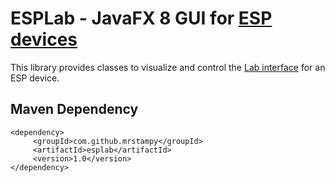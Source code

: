 # ESPLab - JavaFX 8 GUI for [ESP devices](http://mrstampy.github.io/ESP/)

This library provides classes to visualize and control the [Lab interface](https://github.com/mrstampy/ESP/blob/master/ESP/src/com/github/mrstampy/esp/dsp/lab/Lab.java) for an ESP device.

## Maven Dependency

    <dependency>
         <groupId>com.github.mrstampy</groupId>
         <artifactId>esplab</artifactId>
         <version>1.0</version>
    </dependency>
